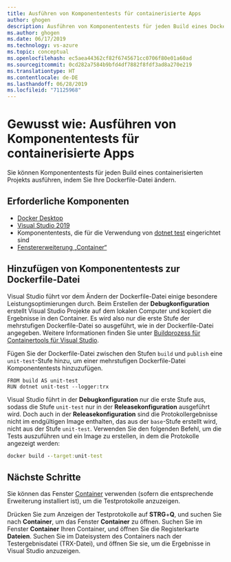```yaml
---
title: Ausführen von Komponententests für containerisierte Apps
author: ghogen
description: Ausführen von Komponententests für jeden Build eines Docker-Projekts in Visual Studio
ms.author: ghogen
ms.date: 06/17/2019
ms.technology: vs-azure
ms.topic: conceptual
ms.openlocfilehash: ec5aea44362cf82f6745671cc0706f80e01a60ad
ms.sourcegitcommit: 0cd282a7584b9bfd4df7882f8fdf3ad8a270e219
ms.translationtype: HT
ms.contentlocale: de-DE
ms.lasthandoff: 06/28/2019
ms.locfileid: "71125968"
---
```

# <a name="how-to-run-unit-tests-for-a-containerized-app"></a>Gewusst wie: Ausführen von Komponententests für containerisierte Apps

Sie können Komponententests für jeden Build eines containerisierten Projekts ausführen, indem Sie Ihre Dockerfile-Datei ändern.

## <a name="prerequisites"></a>Erforderliche Komponenten

- [Docker Desktop](https://hub.docker.com/editions/community/docker-ce-desktop-windows)
- [Visual Studio 2019](https://visualstudio.microsoft.com/downloads/?utm_medium=microsoft&utm_source=docs.microsoft.com&utm_campaign=inline+link&utm_content=download+vs2019)
- Komponententests, die für die Verwendung von [dotnet test](/dotnet/core/tools/dotnet-test) eingerichtet sind
- [Fenstererweiterung „Container“](https://aka.ms/vscontainerspreview)

## <a name="add-unit-tests-to-the-dockerfile"></a>Hinzufügen von Komponententests zur Dockerfile-Datei

Visual Studio führt vor dem Ändern der Dockerfile-Datei einige besondere Leistungsoptimierungen durch. Beim Erstellen der **Debugkonfiguration** erstellt Visual Studio Projekte auf dem lokalen Computer und kopiert die Ergebnisse in den Container. Es wird also nur die erste Stufe der mehrstufigen Dockerfile-Datei so ausgeführt, wie in der Dockerfile-Datei angegeben. Weitere Informationen finden Sie unter [Buildprozess für Containertools für Visual Studio](container-build.md).

Fügen Sie der Dockerfile-Datei zwischen den Stufen `build` und `publish` eine `unit-test`-Stufe hinzu, um einer mehrstufigen Dockerfile-Datei Komponententests hinzuzufügen.

```
FROM build AS unit-test
RUN dotnet unit-test --logger:trx
```

Visual Studio führt in der **Debugkonfiguration** nur die erste Stufe aus, sodass die Stufe `unit-test` nur in der **Releasekonfiguration** ausgeführt wird. Doch auch in der **Releasekonfiguration** sind die Protokollergebnisse nicht im endgültigen Image enthalten, das aus der `base`-Stufe erstellt wird, nicht aus der Stufe `unit-test`. Verwenden Sie den folgenden Befehl, um die Tests auszuführen und ein Image zu erstellen, in dem die Protokolle angezeigt werden:

```cmd
docker build --target:unit-test
```

## <a name="next-steps"></a>Nächste Schritte

Sie können das Fenster [Container](view-and-diagnose-containers.md) verwenden (sofern die entsprechende Erweiterung installiert ist), um die Testprotokolle anzuzeigen.  

Drücken Sie zum Anzeigen der Testprotokolle auf **STRG**+**Q**, und suchen Sie nach **Container**, um das Fenster **Container** zu öffnen. Suchen Sie im Fenster **Container** Ihren Container, und öffnen Sie die Registerkarte **Dateien**. Suchen Sie im Dateisystem des Containers nach der Testergebnisdatei (TRX-Datei), und öffnen Sie sie, um die Ergebnisse in Visual Studio anzuzeigen.

